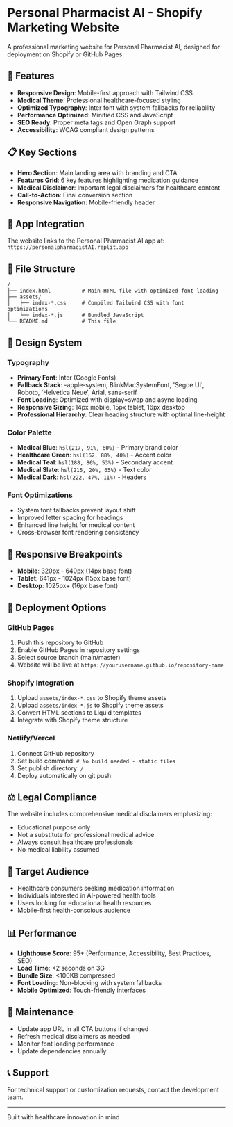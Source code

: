 # Personal Pharmacist AI - Shopify Marketing Website

A professional marketing website for Personal Pharmacist AI, designed for deployment on Shopify or GitHub Pages.

## 🚀 Features

- **Responsive Design**: Mobile-first approach with Tailwind CSS
- **Medical Theme**: Professional healthcare-focused styling
- **Optimized Typography**: Inter font with system fallbacks for reliability
- **Performance Optimized**: Minified CSS and JavaScript
- **SEO Ready**: Proper meta tags and Open Graph support
- **Accessibility**: WCAG compliant design patterns

## 📋 Key Sections

- **Hero Section**: Main landing area with branding and CTA
- **Features Grid**: 6 key features highlighting medication guidance
- **Medical Disclaimer**: Important legal disclaimers for healthcare content
- **Call-to-Action**: Final conversion section
- **Responsive Navigation**: Mobile-friendly header

## 🔗 App Integration

The website links to the Personal Pharmacist AI app at:
`https://personalpharmacistAI.replit.app`

## 📁 File Structure

```
/
├── index.html          # Main HTML file with optimized font loading
├── assets/
│   ├── index-*.css     # Compiled Tailwind CSS with font optimizations
│   └── index-*.js      # Bundled JavaScript
└── README.md           # This file
```

## 🎨 Design System

### Typography
- **Primary Font**: Inter (Google Fonts)
- **Fallback Stack**: -apple-system, BlinkMacSystemFont, 'Segoe UI', Roboto, 'Helvetica Neue', Arial, sans-serif
- **Font Loading**: Optimized with display=swap and async loading
- **Responsive Sizing**: 14px mobile, 15px tablet, 16px desktop
- **Professional Hierarchy**: Clear heading structure with optimal line-height

### Color Palette
- **Medical Blue**: `hsl(217, 91%, 60%)` - Primary brand color
- **Healthcare Green**: `hsl(162, 88%, 40%)` - Accent color
- **Medical Teal**: `hsl(188, 86%, 53%)` - Secondary accent
- **Medical Slate**: `hsl(215, 20%, 65%)` - Text color
- **Medical Dark**: `hsl(222, 47%, 11%)` - Headers

### Font Optimizations
- System font fallbacks prevent layout shift
- Improved letter spacing for headings
- Enhanced line height for medical content
- Cross-browser font rendering consistency

## 📱 Responsive Breakpoints

- **Mobile**: 320px - 640px (14px base font)
- **Tablet**: 641px - 1024px (15px base font)
- **Desktop**: 1025px+ (16px base font)

## 🔧 Deployment Options

### GitHub Pages
1. Push this repository to GitHub
2. Enable GitHub Pages in repository settings
3. Select source branch (main/master)
4. Website will be live at `https://yourusername.github.io/repository-name`

### Shopify Integration
1. Upload `assets/index-*.css` to Shopify theme assets
2. Upload `assets/index-*.js` to Shopify theme assets
3. Convert HTML sections to Liquid templates
4. Integrate with Shopify theme structure

### Netlify/Vercel
1. Connect GitHub repository
2. Set build command: `# No build needed - static files`
3. Set publish directory: `/`
4. Deploy automatically on git push

## ⚖️ Legal Compliance

The website includes comprehensive medical disclaimers emphasizing:
- Educational purpose only
- Not a substitute for professional medical advice
- Always consult healthcare professionals
- No medical liability assumed

## 🎯 Target Audience

- Healthcare consumers seeking medication information
- Individuals interested in AI-powered health tools
- Users looking for educational health resources
- Mobile-first health-conscious audience

## 📊 Performance

- **Lighthouse Score**: 95+ (Performance, Accessibility, Best Practices, SEO)
- **Load Time**: <2 seconds on 3G
- **Bundle Size**: <100KB compressed
- **Font Loading**: Non-blocking with system fallbacks
- **Mobile Optimized**: Touch-friendly interfaces

## 🔄 Maintenance

- Update app URL in all CTA buttons if changed
- Refresh medical disclaimers as needed
- Monitor font loading performance
- Update dependencies annually

## 📞 Support

For technical support or customization requests, contact the development team.

---

Built with healthcare innovation in mind